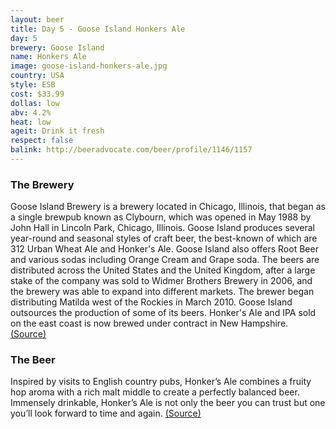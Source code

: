 ```yaml
---
layout: beer
title: Day 5 - Goose Island Honkers Ale
day: 5
brewery: Goose Island
name: Honkers Ale
image: goose-island-honkers-ale.jpg
country: USA
style: ESB
cost: $33.99
dollas: low
abv: 4.2%
heat: low
ageit: Drink it fresh
respect: false
balink: http://beeradvocate.com/beer/profile/1146/1157
---
```


### The Brewery ###

Goose Island Brewery is a brewery located in Chicago, Illinois, that began as a single brewpub known as Clybourn, which was opened in May 1988 by John Hall in Lincoln Park, Chicago, Illinois. Goose Island produces several year-round and seasonal styles of craft beer, the best-known of which are 312 Urban Wheat Ale and Honker's Ale. Goose Island also offers Root Beer and various sodas including Orange Cream and Grape soda. The beers are distributed across the United States and the United Kingdom, after a large stake of the company was sold to Widmer Brothers Brewery in 2006, and the brewery was able to expand into different markets. The brewer began distributing Matilda west of the Rockies in March 2010. Goose Island outsources the production of some of its beers. Honker's Ale and IPA sold on the east coast is now brewed under contract in New Hampshire. [(Source)](http://en.wikipedia.org/wiki/Goose_Island_Brewery)

### The Beer ###

Inspired by visits to English country pubs, Honker’s Ale combines a fruity hop aroma with a rich malt middle to create a perfectly balanced beer. Immensely drinkable, Honker’s Ale is not only the beer you can trust but one you’ll look forward to time and again. [(Source)](http://www.gooseisland.com/pages/honker_s_ale/17.php)
